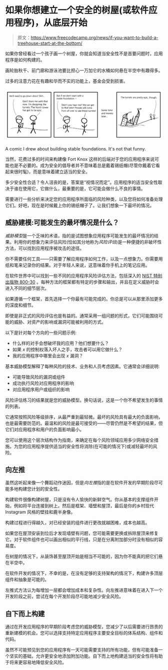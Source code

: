 # 如果你想建立一个安全的树屋(或软件应用程序)，从底层开始

> 原文：<https://www.freecodecamp.org/news/if-you-want-to-build-a-treehouse-start-at-the-bottom/>

如果你曾经看过一个孩子画一个树屋，你就会知道当安全性不是首要问题时，应用程序是如何构建的。

画轮胎秋千、前门廊和游泳池要比担心一万加仑的水桶如何悬在半空中有趣得多。

过多的注意力花在有趣和华而不实的功能上，基金会受到损害。

![A comic I drew about building castles with poor foundations. It’s not that funny.](img/7e92e8b5ea6364c4f8af73198e361b76.png)

A comic I drew about building stable foundations. It's not that funny.

当然，花费过多的时间来构建像 Fort Knox 这样的后端对于您的应用程序来说可能也是不必要的。成为安全的倡导者并不意味着总是戴着锡纸帽(尽管你戴着它看起来很时髦)，而是意味着建立适当的安全。

多少安全性合适？令人沮丧的是，答案是“视情况而定”。应用程序的适当安全性取决于谁在使用它，它做什么，最重要的是，它可能会做什么不良的事情。

需要进行一些分析来决定您的应用程序所面临的风险种类，以及您将如何准备处理它们。好吧，现在是时候戴上你的锡纸帽子了。让我们想象一下最坏的情况。

## 威胁建模:可能发生的最坏情况是什么？

*威胁模型*是一个乏味的术语，指的是试图想象应用程序可能发生的最坏情况的结果。利用你的想象力来评估风险(恰如其分地称为*风险评估*)是一种便捷的非破坏性方法，可以找到应用程序被攻击的途径。

你不需要任何工具——只需要了解应用程序如何工作，以及一点想象力。你需要用纸和笔来记录你的结果。对于年轻人来说，这意味着你手机上的笔记应用。

在软件世界中可以找到一些不同的应用程序风险评估方法，包括深入的 [NIST 特别出版物 800-30](https://csrc.nist.gov/publications/detail/sp/800-30/rev-1/final) 。每种方法的框架都有特定的步骤和输出，并且在定义威胁时会进入不同的细节层次。

如果遵循一个框架，首先选择一个你最有可能完成的。你总是可以从那里添加更多的深度和细节。

即使是非正式的风险评估也是有益的。通常采用一组问题的形式，它们可能围绕可能的威胁、对资产的影响或漏洞可能被利用的方式。

以下是针对每个方向的一些问题示例:

*   什么样的对手会想破坏我的应用？他们想要什么？
*   如果 *x* 的控制权落入坏人之手，攻击者可以用它做什么？
*   我的应用程序中哪里会出现 *x* 漏洞？

基本威胁模型解释了每种风险的技术、业务和人员考虑因素。它通常会详细说明:

*   可能导致风险的漏洞或组件
*   成功执行风险对应用程序的影响
*   对应用程序用户或组织的影响

风险评估练习的结果就是您的威胁模型。换句话说，这是一个你不希望发生的事情的列表。

它通常按照风险等级排序，从最严重到最轻微。最坏的风险具有最大的负面影响，也是最需要防范的。最温和的风险是最可接受的——尽管仍然是不希望的结果，但它们对应用程序和用户的负面影响最小。

您可以使用这个层次结构作为指南，来确定在每个风险领域应用多少网络安全措施。为您的应用程序提供适当的安全性将消除(在可能的情况下)或减轻最坏的风险。

## 向左推

虽然这听起来像一个舞蹈动作迷因，但是*向左推*指的是在软件开发的早期阶段尽可能多地构建您计划的安全性。

构建软件很像构建树屋，只是没有令人愉快的新鲜空气。你从基本的支撑组件开始，例如将平台连接到树上。然后是框架、墙壁和屋顶，最后是你的乡村现代 Instagram 风格的壁挂和鹿半身像。

构建过程进行得越久，对已经安装的组件进行更改就越困难，成本也越高。

如果您在屋顶安装到位后才发现墙壁有问题，您可能需要更换或拆除屋顶来修复它。对于软件组件也可以画出相似的平行线，只是在分离附加部分时没有相似的容易度。

在树屋的情况下，从装饰甚至屋顶开始是相当不可能的，因为你不能真的把它们悬在半空中。

在软件开发的情况下，不幸的是，在没有足够的支持架构的情况下，构建许多顶层组件和抽象是可能的。

左推式方法认为每增加一层都会增加成本和复杂性。向左推进意味着在进入下一个开发阶段之前，尝试在每个开发阶段尽可能地减少安全风险。

## 自下而上构建

通过在开发应用程序的早期阶段考虑您的威胁模型，您减少了以后需要进行昂贵的重新建模的机会。您可以选择支持特定应用程序主要安全目标的体系结构、组件和代码。

虽然不可能预见到您的应用程序有一天可能需要支持的所有功能，但有可能准备一个坚实的基础，允许更安全地添加附加功能。自下而上地构建适当的安全性将有助于将来更容易地降低安全风险。